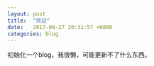 ```yaml
---
layout: post
title:  "欢迎"
date:   2017-08-27 20:31:57 +0800
categories: blog
---
```

初始化一个blog，我很懒，可能更新不了什么东西。